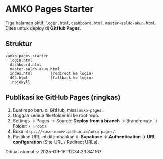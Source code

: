# AMKO Pages Starter

Tiga halaman aktif: `login.html`, `dashboard.html`, `master-saldo-akun.html`.
Dites untuk deploy di **GitHub Pages**.

## Struktur
```
/amko-pages-starter
  login.html
  dashboard.html
  master-saldo-akun.html
  index.html        (redirect ke login)
  404.html          (fallback ke login)
  .nojekyll
```

## Publikasi ke GitHub Pages (ringkas)
1. Buat repo baru di GitHub, misal `amko-pages`.
2. Unggah semua file/folder ini ke root repo.
3. Settings → Pages → Source: **Deploy from a branch** → Branch: `main` → Folder: `/ (root)`.
4. Buka `https://<username>.github.io/amko-pages/`.
5. Pastikan URL ini ditambahkan di **Supabase → Authentication → URL configuration** (Site URL / Redirect URLs).

Dibuat otomatis: 2025-09-16T12:34:23.841107

